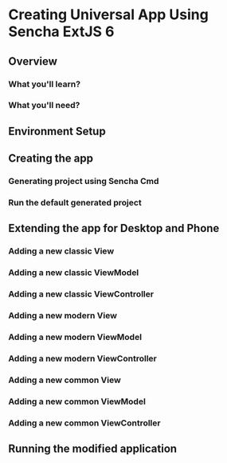 # Creating Universal App Using Sencha ExtJS 6

## Overview

### What you'll learn?

### What you'll need?

## Environment Setup

## Creating the app

### Generating project using Sencha Cmd

### Run the default generated project

## Extending the app for Desktop and Phone

### Adding a new classic View

### Adding a new classic ViewModel

### Adding a new classic ViewController

### Adding a new modern View

### Adding a new modern ViewModel

### Adding a new modern ViewController

### Adding a new common View

### Adding a new common ViewModel

### Adding a new common ViewController

## Running the modified application
